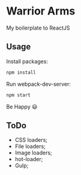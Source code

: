 # Warrior Arms

My boilerplate to ReactJS

## Usage

Install packages:
```sh
npm install
```

Run webpack-dev-server:
```sh
npm start
```

Be Happy :smiley:

## ToDo

- CSS loaders;
- File loaders;
- Image loaders;
- hot-loader;
- Gulp;
